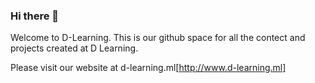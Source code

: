 ### Hi there 👋

Welcome to D-Learning. This is our github space for all the contect and projects created at D Learning.

Please visit our website at d-learning.ml[http://www.d-learning.ml]

<!--
**dlearningplt/dlearningplt** is a ✨ _special_ ✨ repository because its `README.md` (this file) appears on your GitHub profile.

Here are some ideas to get you started:

- 🔭 I’m currently working on ...
- 🌱 I’m currently learning ...
- 👯 I’m looking to collaborate on ...
- 🤔 I’m looking for help with ...
- 💬 Ask me about ...
- 📫 How to reach me: ...
- 😄 Pronouns: ...
- ⚡ Fun fact: ...
-->
